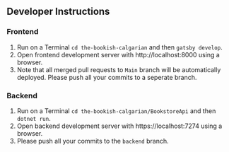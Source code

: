 ## Developer Instructions

### Frontend
1. Run on a Terminal ```cd the-bookish-calgarian``` and then ```gatsby develop```.
2. Open frontend development server with http://localhost:8000 using a browser.
3. Note that all merged pull requests to ```Main``` branch will be automatically deployed.
   Please push all your commits to a seperate branch.

### Backend
1. Run on a Terminal ```cd the-bookish-calgarian/BookstoreApi``` and then ```dotnet run```.
2. Open backend development server with https://localhost:7274 using a browser.
3. Please push all your commits to the ```backend``` branch.
